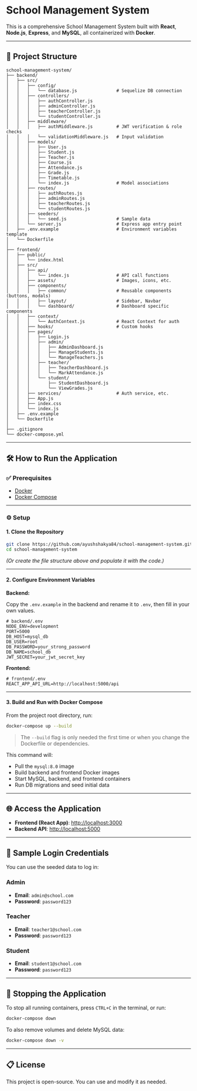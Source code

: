 # School Management System

This is a comprehensive School Management System built with **React**, **Node.js**, **Express**, and **MySQL**, all containerized with **Docker**.

---

## 📁 Project Structure

```
school-management-system/
├── backend/
│   ├── src/
│   │   ├── config/
│   │   │   └── database.js               # Sequelize DB connection
│   │   ├── controllers/
│   │   │   ├── authController.js
│   │   │   ├── adminController.js
│   │   │   ├── teacherController.js
│   │   │   └── studentController.js
│   │   ├── middleware/
│   │   │   ├── authMiddleware.js         # JWT verification & role checks
│   │   │   └── validationMiddleware.js   # Input validation
│   │   ├── models/
│   │   │   ├── User.js
│   │   │   ├── Student.js
│   │   │   ├── Teacher.js
│   │   │   ├── Course.js
│   │   │   ├── Attendance.js
│   │   │   ├── Grade.js
│   │   │   ├── Timetable.js
│   │   │   └── index.js                  # Model associations
│   │   ├── routes/
│   │   │   ├── authRoutes.js
│   │   │   ├── adminRoutes.js
│   │   │   ├── teacherRoutes.js
│   │   │   └── studentRoutes.js
│   │   ├── seeders/
│   │   │   └── seed.js                   # Sample data
│   │   └── server.js                     # Express app entry point
│   ├── .env.example                      # Environment variables template
│   └── Dockerfile
│
├── frontend/
│   ├── public/
│   │   └── index.html
│   ├── src/
│   │   ├── api/
│   │   │   └── index.js                  # API call functions
│   │   ├── assets/                       # Images, icons, etc.
│   │   ├── components/
│   │   │   ├── common/                   # Reusable components (buttons, modals)
│   │   │   ├── layout/                   # Sidebar, Navbar
│   │   │   └── dashboard/                # Dashboard specific components
│   │   ├── context/
│   │   │   └── AuthContext.js            # React Context for auth
│   │   ├── hooks/                        # Custom hooks
│   │   ├── pages/
│   │   │   ├── Login.js
│   │   │   ├── admin/
│   │   │   │   ├── AdminDashboard.js
│   │   │   │   ├── ManageStudents.js
│   │   │   │   └── ManageTeachers.js
│   │   │   ├── teacher/
│   │   │   │   ├── TeacherDashboard.js
│   │   │   │   └── MarkAttendance.js
│   │   │   └── student/
│   │   │       ├── StudentDashboard.js
│   │   │       └── ViewGrades.js
│   │   ├── services/                     # Auth service, etc.
│   │   ├── App.js
│   │   ├── index.css
│   │   └── index.js
│   ├── .env.example
│   └── Dockerfile
│
├── .gitignore
└── docker-compose.yml
```

---

## 🛠 How to Run the Application

### ✅ Prerequisites

* [Docker](https://www.docker.com/)
* [Docker Compose](https://docs.docker.com/compose/)

---

### ⚙️ Setup

#### 1. Clone the Repository

```bash
git clone https://github.com/ayushshakya84/school-management-system.git
cd school-management-system
```

*(Or create the file structure above and populate it with the code.)*

---

#### 2. Configure Environment Variables

**Backend:**

Copy the `.env.example` in the backend and rename it to `.env`, then fill in your own values.

```env
# backend/.env
NODE_ENV=development
PORT=5000
DB_HOST=mysql_db
DB_USER=root
DB_PASSWORD=your_strong_password
DB_NAME=school_db
JWT_SECRET=your_jwt_secret_key
```

**Frontend:**

```env
# frontend/.env
REACT_APP_API_URL=http://localhost:5000/api
```

---

#### 3. Build and Run with Docker Compose

From the project root directory, run:

```bash
docker-compose up --build
```

> The `--build` flag is only needed the first time or when you change the Dockerfile or dependencies.

This command will:

* Pull the `mysql:8.0` image
* Build backend and frontend Docker images
* Start MySQL, backend, and frontend containers
* Run DB migrations and seed initial data

---

## 🌐 Access the Application

* **Frontend (React App)**: [http://localhost:3000](http://localhost:3000)
* **Backend API**: [http://localhost:5000](http://localhost:5000)

---

## 🔐 Sample Login Credentials

You can use the seeded data to log in:

### Admin

* **Email**: `admin@school.com`
* **Password**: `password123`

### Teacher

* **Email**: `teacher1@school.com`
* **Password**: `password123`

### Student

* **Email**: `student1@school.com`
* **Password**: `password123`

---

## 📍 Stopping the Application

To stop all running containers, press `CTRL+C` in the terminal, or run:

```bash
docker-compose down
```

To also remove volumes and delete MySQL data:

```bash
docker-compose down -v
```

---

## 📋 License

This project is open-source. You can use and modify it as needed.
